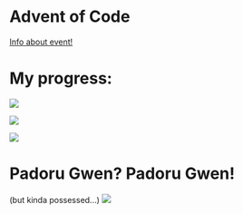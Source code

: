 # Advent of Code
[Info about event!](https://adventofcode.com/2021/about)

# My progress:
![](https://img.shields.io/badge/day%20📅-14-blue)

![](https://img.shields.io/badge/stars%20⭐-26-yellow)

![](https://img.shields.io/badge/days%20completed-13-red)

# Padoru Gwen? Padoru Gwen!

(but kinda possessed...)
![](https://preview.redd.it/rc35757402281.png?width=1080&crop=smart&auto=webp&s=bf1a56b7be1e42c172b2a935f94aa0b7ffecb32b)